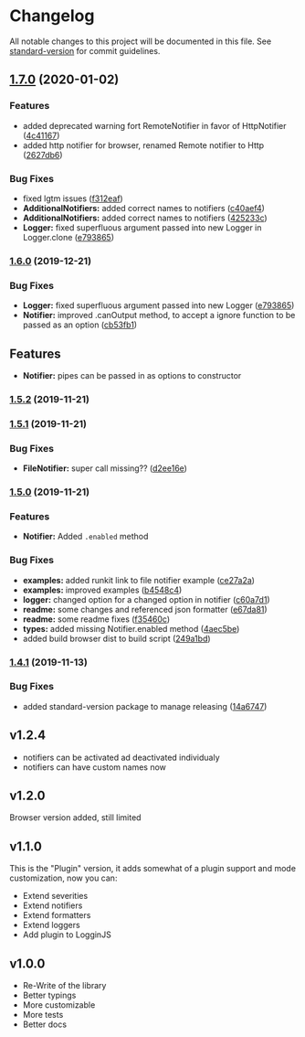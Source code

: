 # Changelog

All notable changes to this project will be documented in this file. See [standard-version](https://github.com/conventional-changelog/standard-version) for commit guidelines.

## [1.7.0](https://github.com/loggin-js/loggin-js/compare/v1.5.2...v1.7.0) (2020-01-02)


### Features

* added deprecated warning fort RemoteNotifier in favor of HttpNotifier ([4c41167](https://github.com/loggin-js/loggin-js/commit/4c41167353d51e4a3c19cde7a5bb6acad7d2b744))
* added http notifier for browser, renamed Remote notifier to Http ([2627db6](https://github.com/loggin-js/loggin-js/commit/2627db6aaa049e0613489ade38b0920cc4be8b5f))


### Bug Fixes

* fixed lgtm issues ([f312eaf](https://github.com/loggin-js/loggin-js/commit/f312eafb8f8c6f3fb7ce6214ee2a2b49c674a813))
* **AdditionalNotifiers:** added correct names to notifiers ([c40aef4](https://github.com/loggin-js/loggin-js/commit/c40aef4803de4e689eb674d76c304b9af5f68d52))
* **AdditionalNotifiers:** added correct names to notifiers ([425233c](https://github.com/loggin-js/loggin-js/commit/425233c42067f2b0c3babdbe38cbd97e27e7b420))
* **Logger:** fixed superfluous argument passed into new Logger in Logger.clone ([e793865](https://github.com/loggin-js/loggin-js/commit/e79386594df18982709f7c9f2b3195a1e66c3e29))

### [1.6.0](https://github.com/loggin-js/loggin-js/compare/v1.5.2...v1.6.0) (2019-12-21)


### Bug Fixes

* **Logger:** fixed superfluous argument passed into new Logger ([e793865](https://github.com/loggin-js/loggin-js/commit/e79386594df18982709f7c9f2b3195a1e66c3e29))
* **Notifier:** improved .canOutput method, to accept a ignore function to be passed as an option ([cb53fb1](https://github.com/loggin-js/loggin-js/commit/cb53fb180ab2a9ddcd85ce65822464bebab72981))

## Features
* **Notifier:** pipes can be passed in as options to constructor

### [1.5.2](https://github.com/loggin-js/loggin-js/compare/v1.5.1...v1.5.2) (2019-11-21)

### [1.5.1](https://github.com/loggin-js/loggin-js/compare/v1.5.0...v1.5.1) (2019-11-21)


### Bug Fixes

* **FileNotifier:** super call missing?? ([d2ee16e](https://github.com/loggin-js/loggin-js/commit/d2ee16e809a7794710f66f62004e410e2e13d30a))

### [1.5.0](https://github.com/loggin-js/loggin-js/compare/v1.4.2...v1.5.0) (2019-11-21)

### Features
* **Notifier:** Added `.enabled` method

### Bug Fixes

* **examples:** added runkit link to file notifier example ([ce27a2a](https://github.com/loggin-js/loggin-js/commit/ce27a2afede300fc7f3209734f30dcd47357b0d3))
* **examples:** improved examples ([b4548c4](https://github.com/loggin-js/loggin-js/commit/b4548c40c23c84497c66c7cc9ee1cb8f32ad7497))
* **logger:** changed option for a changed option in notifier ([c60a7d1](https://github.com/loggin-js/loggin-js/commit/c60a7d123a2721b727803f0f85f27327b466bbbd))
* **readme:** some changes and referenced json formatter ([e67da81](https://github.com/loggin-js/loggin-js/commit/e67da8148dcc20b570dd6efc2378ed109cfa8dab))
* **readme:** some readme fixes ([f35460c](https://github.com/loggin-js/loggin-js/commit/f35460cd4a20ab08208336ced20ab6878e01c016))
* **types:** added missing Notifier.enabled method ([4aec5be](https://github.com/loggin-js/loggin-js/commit/4aec5bef0af21b1400925fec94c118f4cf12068c))
* added build browser dist to build script ([249a1bd](https://github.com/loggin-js/loggin-js/commit/249a1bd886f9f9a7468688cae9034e00b5de230f))

### [1.4.1](https://github.com/loggin-js/loggin-js/compare/v1.4.0...v1.4.1) (2019-11-13)

### Bug Fixes

* added standard-version package to manage releasing ([14a6747](https://github.com/loggin-js/loggin-js/commit/14a674752c64080d82bd45ae78874adeff829da2))


## v1.2.4
* notifiers can be activated ad deactivated individualy
* notifiers can have custom names now

## v1.2.0
Browser version added, still limited

## v1.1.0
This is the "Plugin" version, it adds somewhat of a plugin support and mode customization, 
now you can:
* Extend severities
* Extend notifiers
* Extend formatters
* Extend loggers
* Add plugin to LogginJS

## v1.0.0
* Re-Write of the library
* Better typings
* More customizable
* More tests
* Better docs
